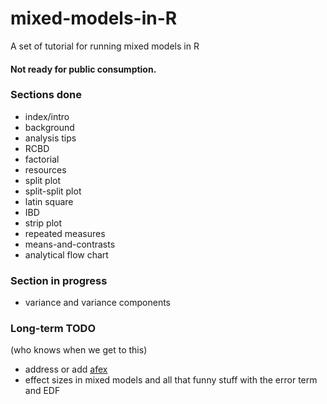 # mixed-models-in-R

A set of tutorial for running mixed models in R

#### Not ready for public consumption. 

### Sections done

- index/intro
- background
- analysis tips
- RCBD
- factorial
- resources
- split plot
- split-split plot
- latin square
- IBD
- strip plot
- repeated measures 
- means-and-contrasts
- analytical flow chart

### Section in progress


- variance and variance components


### Long-term TODO
(who knows when we get to this)

- address or add [afex](https://CRAN.R-project.org/package=afex)
- effect sizes in mixed models and all that funny stuff with the error term and EDF


